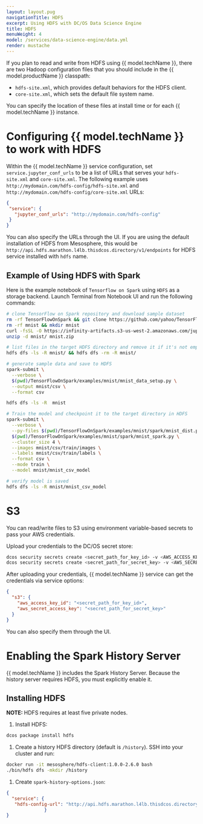 ```yaml
---
layout: layout.pug
navigationTitle: HDFS
excerpt: Using HDFS with DC/OS Data Science Engine
title: HDFS
menuWeight: 4
model: /services/data-science-engine/data.yml
render: mustache
---
```


If you plan to read and write from HDFS using {{ model.techName }}, there are two Hadoop configuration files that you should include in the {{ model.productName }} classpath:

- `hdfs-site.xml`, which provides default behaviors for the HDFS client.
- `core-site.xml`, which sets the default file system name.

You can specify the location of these files at install time or for each {{ model.techName }} instance.

# Configuring {{ model.techName }} to work with HDFS

Within the {{ model.techName }} service configuration, set `service.jupyter_conf_urls` to be a list of URLs that serves your `hdfs-site.xml` and `core-site.xml`. The following example uses `http://mydomain.com/hdfs-config/hdfs-site.xml` and `http://mydomain.com/hdfs-config/core-site.xml` URLs:

```json
{
 "service": {
   "jupyter_conf_urls": "http://mydomain.com/hdfs-config"
 }
}
```
You can also specify the URLs through the UI. If you are using the default installation of HDFS from Mesosphere, this would be `http://api.hdfs.marathon.l4lb.thisdcos.directory/v1/endpoints` for HDFS service installed with `hdfs` name.

## Example of Using HDFS with Spark
Here is the example notebook of `Tensorflow on Spark` using `HDFS` as a storage backend. Launch Terminal from Notebook UI and run the following commands:

```bash
# clone TensorFlow on Spark repository and download sample dataset
rm -rf TensorFlowOnSpark && git clone https://github.com/yahoo/TensorFlowOnSpark
rm -rf mnist && mkdir mnist
curl -fsSL -O https://infinity-artifacts.s3-us-west-2.amazonaws.com/jupyter/mnist.zip
unzip -d mnist/ mnist.zip

# list files in the target HDFS directory and remove it if it's not empty
hdfs dfs -ls -R mnist/ && hdfs dfs -rm -R mnist/

# generate sample data and save to HDFS
spark-submit \
  --verbose \
  $(pwd)/TensorFlowOnSpark/examples/mnist/mnist_data_setup.py \
  --output mnist/csv \
  --format csv

hdfs dfs -ls -R  mnist

# Train the model and checkpoint it to the target directory in HDFS
spark-submit \
  --verbose \
  --py-files $(pwd)/TensorFlowOnSpark/examples/mnist/spark/mnist_dist.py \
  $(pwd)/TensorFlowOnSpark/examples/mnist/spark/mnist_spark.py \
  --cluster_size 4 \
  --images mnist/csv/train/images \
  --labels mnist/csv/train/labels \
  --format csv \
  --mode train \
  --model mnist/mnist_csv_model

# verify model is saved
hdfs dfs -ls -R mnist/mnist_csv_model
```

# S3

You can read/write files to S3 using environment variable-based secrets to pass your AWS credentials.

Upload your credentials to the DC/OS secret store:

```bash
dcos security secrets create <secret_path_for_key_id> -v <AWS_ACCESS_KEY_ID>
dcos security secrets create <secret_path_for_secret_key> -v <AWS_SECRET_ACCESS_KEY>
```

After uploading your credentials, {{ model.techName }} service can get the credentials via service options:

```json
{
  "s3": {
    "aws_access_key_id": "<secret_path_for_key_id>",
    "aws_secret_access_key": "<secret_path_for_secret_key>"
  }
}
```
You can also specify them through the UI.

# Enabling the Spark History Server

{{ model.techName }} includes the Spark History Server. Because the history server requires HDFS, you must explicitly enable it.

## Installing HDFS

<p class="message--note"><strong>NOTE: </strong>HDFS requires at least five private nodes.</p>

1. Install HDFS:

```bash
dcos package install hdfs
```

1. Create a history HDFS directory (default is `/history`). SSH into your cluster and run:

```bash
docker run -it mesosphere/hdfs-client:1.0.0-2.6.0 bash
./bin/hdfs dfs -mkdir /history
```

1. Create `spark-history-options.json`:

```json
{
  "service": {
   "hdfs-config-url": "http://api.hdfs.marathon.l4lb.thisdcos.directory/v1/endpoints"
              }
}
```
